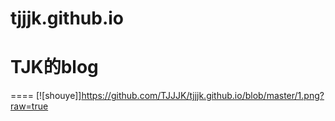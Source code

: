 # tjjjk.github.io
# TJK的blog
====
[![shouye]]https://github.com/TJJJK/tjjjk.github.io/blob/master/1.png?raw=true